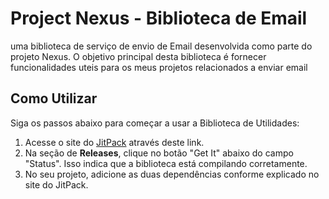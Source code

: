 # Project Nexus - Biblioteca de Email

uma biblioteca de serviço de envio de Email desenvolvida como parte do projeto Nexus. O objetivo principal desta biblioteca é fornecer funcionalidades uteis para os meus projetos relacionados a enviar email

## Como Utilizar

Siga os passos abaixo para começar a usar a Biblioteca de Utilidades:

1. Acesse o site do [JitPack](https://jitpack.io/#igorcampos-dev/nexus.java.lib.mail) através deste link.
2. Na seção de **Releases**, clique no botão "Get It" abaixo do campo "Status". Isso indica que a biblioteca está compilando corretamente.
3. No seu projeto, adicione as duas dependências conforme explicado no site do JitPack.
